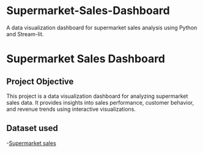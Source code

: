 # Supermarket-Sales-Dashboard
A data visualization dashboard for supermarket sales analysis using Python and Stream-lit.

# Supermarket Sales Dashboard

## Project Objective
This project is a data visualization dashboard for analyzing supermarket sales data. 
It provides insights into sales performance, customer behavior, and revenue trends using interactive visualizations.

## Dataset used
-<a href="https://www.kaggle.com/datasets/aungpyaeap/supermarket-sales">Supermarket sales</a>

